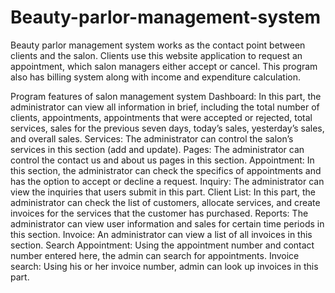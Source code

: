 # Beauty-parlor-management-system
Beauty parlor management system works as the contact point between clients and the salon. Clients use this website application to request an appointment, which salon managers either accept or cancel. This program also has billing system along with income and expenditure calculation.

Program features of salon management system
Dashboard: In this part, the administrator can view all information in brief, including the total number of clients, appointments, appointments that were accepted or rejected, total services, sales for the previous seven days, today’s sales, yesterday’s sales, and overall sales.
Services: The administrator can control the salon’s services in this section (add and update).
Pages: The administrator can control the contact us and about us pages in this section.
Appointment: In this section, the administrator can check the specifics of appointments and has the option to accept or decline a request.
Inquiry: The administrator can view the inquiries that users submit in this part.
Client List: In this part, the administrator can check the list of customers, allocate services, and create invoices for the services that the customer has purchased.
Reports: The administrator can view user information and sales for certain time periods in this section.
Invoice: An administrator can view a list of all invoices in this section.
Search Appointment: Using the appointment number and contact number entered here, the admin can search for appointments.
Invoice search: Using his or her invoice number, admin can look up invoices in this part.

